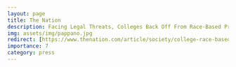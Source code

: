 ```yaml
---
layout: page
title: The Nation
description: Facing Legal Threats, Colleges Back Off From Race-Based Programs: College programs designed to give students from underrepresented groups a foothold in careers are being reframed or disappearing. 
img: assets/img/pappano.jpg
redirect: [https://www.thenation.com/article/society/college-race-based-programs/]
importance: 7
category: press
---
```





